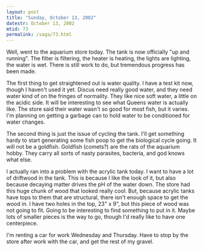 ```yaml
---
layout: post
title: "Sunday, October 13, 2002"
datestr: October 13, 2002
mtid: 73
permalink: /saga/73.html
---
```


Well, went to the aquarium store today. The tank is now officially "up
and running". The filter is filtering, the heater is heating, the lights
are lighting, the water is wet. There is still work to do, but tremendous progress
has been made.

The first thing to get straightened out is water quality. I have a test kit
now, though I haven't used it yet. Discus need really good water, and they need
water kind of on the fringes of normality. They like nice soft water, a little
on the acidic side. It will be interesting to see what Queens water is actually
like. The store said their water wasn't so good for most fish, but it varies.
I'm planning on getting a garbage can to hold water to be conditioned for water
changes.

The second thing is just the issue of cycling the tank. I'll get something
hardy to start generating some fish poop to get the biological cycle going.
It will not be a goldfish. Goldfish (comets?) are the rats of the aquarium hobby.
They carry all sorts of nasty parasites, bacteria, and god knows what else.

I actually ran into a problem with the acrylic tank today. I want to have a
lot of driftwood in the tank. This is because I like the look of it, but also
because decaying matter drives the pH of the water down. The store had this
huge chunk of wood that looked really cool. But, because acrylic tanks have
tops to them that are structural, there isn't enough space to get the wood in.
I have two holes in the top, 23" x 9", but this piece of wood was
not going to fit. Going to be interesting to find something to put in it. Maybe
lots of smaller pieces is the way to go, though I'd really like to have one
centerpiece.

I'm renting a car for work Wednesday and Thursday. Have to stop by the store
after work with the car, and get the rest of my gravel.

